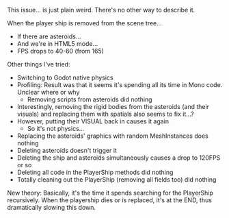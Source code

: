 This issue... is just plain weird. There's no other way to describe it.

When the player ship is removed from the scene tree...
* If there are asteroids...
* And we're in HTML5 mode...
* FPS drops to 40-60 (from 165)

Other things I've tried:
* Switching to Godot native physics
* Profiling: Result was that it seems it's spending all its time in Mono code. Unclear where or why
  * Removing scripts from asteroids did nothing
* Interestingly, removing the rigid bodies from the asteroids (and their visuals) and replacing them with spatials also seems to fix it...?
* However, putting their VISUAL back in causes it again
  * So it's not physics...
* Replacing the asteroids' graphics with random MeshInstances does nothing
* Deleting asteroids doesn't trigger it
* Deleting the ship and asteroids simultaneously causes a drop to 120FPS or so
* Deleting all code in the PlayerShip methods did nothing
* Totally cleaning out the PlayerShip (removing all fields too) did nothing

New theory: Basically, it's the time it spends searching for the PlayerShip recursively. When the playership dies or is replaced, it's at the END, thus dramatically slowing this down.

